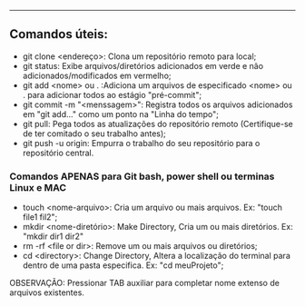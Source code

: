 ----------------------------------------------------------------------------------

## Comandos úteis:
<ul>
<li>git clone &lt;endereço&gt;: Clona um repositório remoto para local;</li>
<li>git status: Exibe arquivos/diretórios adicionados em verde e não adicionados/modificados em vermelho;</li>
<li>git add &lt;nome&gt; ou . :Adiciona um arquivos de especificado &lt;nome> ou . para adicionar todos ao estágio "pré-commit";</li>
<li>git commit -m "&lt;menssagem&gt;": Registra todos os arquivos adicionados em "git add..." como um ponto na "Linha do tempo";</li>
<li>git pull: Pega todos as atualizações do repositório remoto (Certifique-se de ter comitado o seu trabalho antes);</li>
<li>git push -u origin: Empurra o trabalho do seu repositório para o repositório central.</li>
</ul>

### Comandos APENAS para Git bash, power shell ou terminas Linux e MAC
<ul>
<li>touch &lt;nome-arquivo&gt;: Cria um arquivo ou mais arquivos. Ex: "touch file1 fil2";</li>
<li>mkdir &lt;nome-diretório&gt;: Make Directory, Cria um ou mais diretórios. Ex: "mkdir dir1 dir2"</li>
<li>rm -rf &lt;file or dir&gt;: Remove um ou mais arquivos ou diretórios;</li>
<li>cd &lt;directory&gt;: Change Directory, Altera a localização do terminal para dentro de uma pasta especifica. Ex: "cd meuProjeto";</li>
</ul>
<p>OBSERVAÇÃO: Pressionar TAB auxiliar para completar nome extenso de arquivos existentes.</p>
